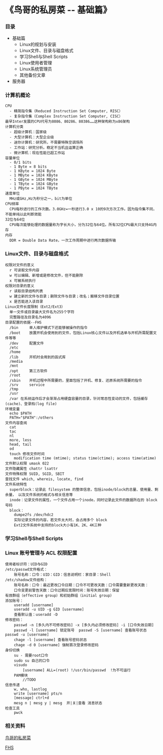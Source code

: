 《鸟哥的私房菜 -- 基础篇》
==================

### 目录
  - 基础篇
    - Linux的规划与安装
    - Linux文件、目录与磁盘格式 
    - 学习Shell与Shell Scripts
    - Linux使用者管理
    - Linux系统管理员
    - 其他备份文章
  - 服务器

   
### 计算机概论
    CPU
      - 精简指令集（Reduced Instruction Set Computer, RISC）
      - 复杂指令集（Complex Instruction Set Computer, CISC）
    最早Inter发展的CPU代号为8086、80286、80386……这种架构称为x86架构
    计算机分类
      - 超级计算机：国家级
      - 大型计算机：大型企业级
      - 迷你计算机：研究所，不需要特殊空调场所
      - 工作站：研究分析。稳定不当机且运算正确
      - 微计算机：现在性能已超工作站
    容量单位
      - 0/1 bits
      - 1 Byte = 8 bits
      - 1 KByte = 1024 Byte
      - 1 MByte = 1024 KByte
      - 1 GByte = 1024 MByte
      - 1 TByte = 1024 GByte
      - 1 PByte = 1024 TByte
    速度单位
      MHz或GHz,Hz为秒分之一，bit为单位
    CPU频率
      CPU每秒进行的工作次数。3.0GHz=一秒进行3.0 x 10的9次方次工作。因为指令集不同，不能单纯以此判断效能
    32位与64位
      CPU每次能够处理的数据量称为字长大小，分为32位与64位。所有32位CPU最大只支持4G内存
    内存
      DDR = Double Data Rate，一次工作周期中进行两次数据传输

### Linux文件、目录与磁盘格式
    权限对文件的意义
      r 可读取文件内容
      w 可以编辑、新增或是修改文件，但不能删除
      x 可被系统执行
    权限对目录的意义
      r 读取目录结构列表
      w 建立新的文件与目录；删除文件与目录；改名；搬移文件目录位置
      x 是否能进入该目录
    Linux文件长度限制（Ext2/Ext3）
      单一文件或目录最大文件名为255个字符
      完整路径及目录名为4096
    目录配置的依据--FHS
      /bin     单人维护模式下还能够被操作的指令
      /boot    放置开机会使用到的文件，包括Linux核心文件以及开机选单与开机所需配置文件等等
      /dev     配置文件
      /etc
      /home
      /lib     开机时会用到的函式库
      /media
      /mnt
      /opt     第三方软件
      /root
      /sbin    开机过程中所需要的，里面包括了开机、修复、还原系统所需要的指令
      /srv     service
      /tmp 
      /usr
      /var 在系统运作后才会渐渐占用硬盘容量的目录，针对常态性变动的文件，包括缓存(cache)、登录档(log file)
    环境变量
      echo $PATH
      PATH="$PATH":/others
    文件内容查阅
      cat
      tac
      nl
      more, less
      head, tail
      od
      touch 修改文件时间
        modification time (mtime); status time(ctime); access time(atime) 
    文件默认权限 umask 022
    文件隐藏属性 chattr lsattr
    文件特殊权限 SUID, SGID, SBIT
    查找文件 which, whereis, locate, find
    文件系统特性
      superblock：记录此 filesystem 的整体信息，包括inode/block的总量、使用量、剩余量， 以及文件系统的格式与相关信息等
      inode：记录文件的属性，一个文件占用一个inode，同时记录此文件的数据所在的 block 号码
      block： 
        dumpe2fs /dev/hdc2 
        实际记录文件的内容，若文件太大时，会占用多个 block 
        Ext2文件系统中支持的block大小有1K、2K、4K三种
    
### 学习Shell与Shell Scripts
    
### Linux 账号管理与 ACL 权限配置
    使用者标识符：UID与GID
    /etc/passwd文件格式：
        账号名称：口令：UID：GID：信息说明栏：家目录：Shell
    /etc/shadow文件结构：
        账号名称：口令：最近更改口令日期：口令不可更改天数：口令需要重新更改天数：
        口令变更前警告天数：口令过期后宽限时间：账号失效日期：保留
    有效群组（effective group）和初始群组（initial group）
    添加账号：
        useradd [username]
        useradd -u UID -g GID [username]
        查看默认值：useradd -D
    修改密码：
        passwd -n [多久内不可修改密码] -x [多久内必须修改密码] -i [口令失效日期]
        passwd -l [username] 锁定账号  passwd -S [username] 查看账号状态 passwd -u [username]
        chage -l [username] 查看账号密码状态
        chage -d 0 [username] 强制首次登录修改密码
    身份切换
        su - 需要root口令
        sudo su 自己的口令
        visudo
            [username] ALL=(root) !/usr/bin/passwd  !为不可运行
        PAM模块
            //TODO
    信息传递
        w, who, lastlog
        write [username] pts/n
        [message] ctrl+d
        mesg n | mesg y | mesg  开|关|查看 消息状态
    检查工具
        pwck




### 相关资料
  [鸟哥的私房菜](http://vbird.dic.ksu.edu.tw/) 

  [FHS](http://www.pathname.com/fhs/)    
